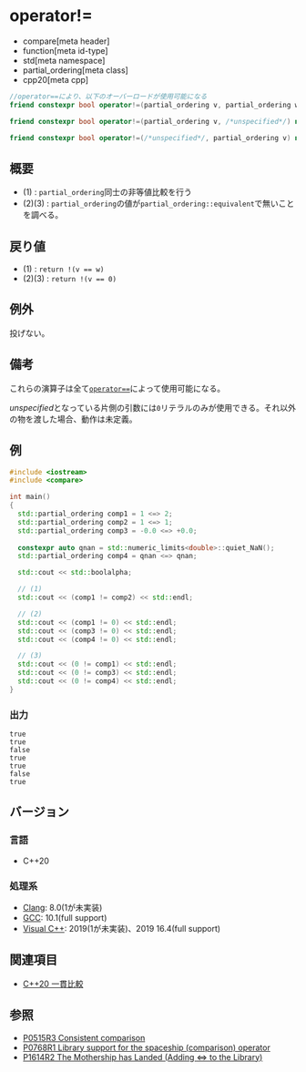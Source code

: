 # operator!=

* compare[meta header]
* function[meta id-type]
* std[meta namespace]
* partial_ordering[meta class]
* cpp20[meta cpp]

```cpp
//operator==により、以下のオーバーロードが使用可能になる        
friend constexpr bool operator!=(partial_ordering v, partial_ordering w) noexcept; // (1)

friend constexpr bool operator!=(partial_ordering v, /*unspecified*/) noexcept;   // (2)

friend constexpr bool operator!=(/*unspecified*/, partial_ordering v) noexcept;   // (3)
```

## 概要

- (1) : `partial_ordering`同士の非等値比較を行う
- (2)(3) : `partial_ordering`の値が`partial_ordering::equivalent`で無いことを調べる。

## 戻り値

- (1) : `return !(v == w)`
- (2)(3) : `return !(v == 0)`


## 例外

投げない。

## 備考

これらの演算子は全て[`operator==`](op_equal.md)によって使用可能になる。

*unspecified*となっている片側の引数には`0`リテラルのみが使用できる。それ以外の物を渡した場合、動作は未定義。

## 例
```cpp example
#include <iostream>
#include <compare>

int main()
{
  std::partial_ordering comp1 = 1 <=> 2;
  std::partial_ordering comp2 = 1 <=> 1;
  std::partial_ordering comp3 = -0.0 <=> +0.0;
  
  constexpr auto qnan = std::numeric_limits<double>::quiet_NaN();
  std::partial_ordering comp4 = qnan <=> qnan;

  std::cout << std::boolalpha;

  // (1)
  std::cout << (comp1 != comp2) << std::endl;

  // (2) 
  std::cout << (comp1 != 0) << std::endl;
  std::cout << (comp3 != 0) << std::endl;
  std::cout << (comp4 != 0) << std::endl;

  // (3)
  std::cout << (0 != comp1) << std::endl;
  std::cout << (0 != comp3) << std::endl;
  std::cout << (0 != comp4) << std::endl;
}
```

### 出力
```
true
true
false
true
true
false
true
```

## バージョン
### 言語
- C++20

### 処理系
- [Clang](/implementation.md#clang): 8.0(1が未実装)
- [GCC](/implementation.md#gcc): 10.1(full support)
- [Visual C++](/implementation.md#visual_cpp): 2019(1が未実装)、2019 16.4(full support)

## 関連項目

- [C++20 一貫比較](/lang/cpp20/consistent_comparison.md)


## 参照

- [P0515R3 Consistent comparison](http://wg21.link/p0515)
- [P0768R1 Library support for the spaceship (comparison) operator](http://wg21.link/p0768)
- [P1614R2 The Mothership has Landed (Adding <=> to the Library)](http://wg21.link/p1614)